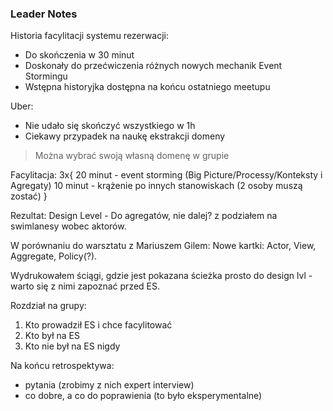 ### Leader Notes

Historia facylitacji systemu rezerwacji:
- Do skończenia w 30 minut
- Doskonały do przećwiczenia różnych nowych mechanik Event Stormingu
- Wstępna historyjka dostępna na końcu ostatniego meetupu

Uber:
- Nie udało się skończyć wszystkiego w 1h
- Ciekawy przypadek na naukę ekstrakcji domeny

> Można wybrać swoją własną domenę w grupie

Facylitacja:
3x{
20 minut - event storming (Big Picture/Processy/Konteksty i Agregaty)
10 minut - krążenie po innych stanowiskach (2 osoby muszą zostać)
}

Rezultat:
Design Level - Do agregatów, nie dalej?
z podziałem na swimlanesy wobec aktorów.

W porównaniu do warsztatu z Mariuszem Gilem:
Nowe kartki: Actor, View, Aggregate, Policy(?).

Wydrukowałem ściągi, gdzie jest pokazana ścieżka prosto do design lvl - warto się z nimi zapoznać przed ES.

Rozdział na grupy:
1. Kto prowadził ES i chce facylitować
1. Kto był na ES
1. Kto nie był na ES nigdy

Na końcu retrospektywa:
- pytania (zrobimy z nich expert interview)
- co dobre, a co do poprawienia (to było eksperymentalne)
